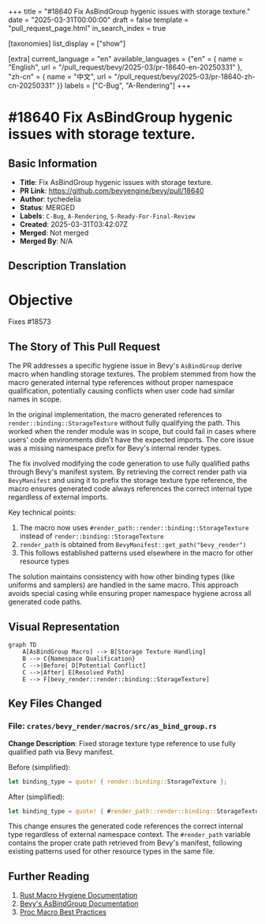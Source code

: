 +++
title = "#18640 Fix AsBindGroup hygenic issues with storage texture."
date = "2025-03-31T00:00:00"
draft = false
template = "pull_request_page.html"
in_search_index = true

[taxonomies]
list_display = ["show"]

[extra]
current_language = "en"
available_languages = {"en" = { name = "English", url = "/pull_request/bevy/2025-03/pr-18640-en-20250331" }, "zh-cn" = { name = "中文", url = "/pull_request/bevy/2025-03/pr-18640-zh-cn-20250331" }}
labels = ["C-Bug", "A-Rendering"]
+++

# #18640 Fix AsBindGroup hygenic issues with storage texture.

## Basic Information
- **Title**: Fix AsBindGroup hygenic issues with storage texture.
- **PR Link**: https://github.com/bevyengine/bevy/pull/18640
- **Author**: tychedelia
- **Status**: MERGED
- **Labels**: `C-Bug`, `A-Rendering`, `S-Ready-For-Final-Review`
- **Created**: 2025-03-31T03:42:07Z
- **Merged**: Not merged
- **Merged By**: N/A

## Description Translation
# Objective

Fixes #18573

## The Story of This Pull Request

The PR addresses a specific hygiene issue in Bevy's `AsBindGroup` derive macro when handling storage textures. The problem stemmed from how the macro generated internal type references without proper namespace qualification, potentially causing conflicts when user code had similar names in scope.

In the original implementation, the macro generated references to `render::binding::StorageTexture` without fully qualifying the path. This worked when the render module was in scope, but could fail in cases where users' code environments didn't have the expected imports. The core issue was a missing namespace prefix for Bevy's internal render types.

The fix involved modifying the code generation to use fully qualified paths through Bevy's manifest system. By retrieving the correct render path via `BevyManifest` and using it to prefix the storage texture type reference, the macro ensures generated code always references the correct internal type regardless of external imports.

Key technical points:
1. The macro now uses `#render_path::render::binding::StorageTexture` instead of `render::binding::StorageTexture`
2. `render_path` is obtained from `BevyManifest::get_path("bevy_render")`
3. This follows established patterns used elsewhere in the macro for other resource types

The solution maintains consistency with how other binding types (like uniforms and samplers) are handled in the same macro. This approach avoids special casing while ensuring proper namespace hygiene across all generated code paths.

## Visual Representation

```mermaid
graph TD
    A[AsBindGroup Macro] --> B[Storage Texture Handling]
    B --> C{Namespace Qualification}
    C -->|Before| D[Potential Conflict]
    C -->|After| E[Resolved Path]
    E --> F[bevy_render::render::binding::StorageTexture]
```

## Key Files Changed

### File: `crates/bevy_render/macros/src/as_bind_group.rs`

**Change Description**: Fixed storage texture type reference to use fully qualified path via Bevy manifest.

Before (simplified):
```rust
let binding_type = quote! { render::binding::StorageTexture };
```

After (simplified):
```rust
let binding_type = quote! { #render_path::render::binding::StorageTexture };
```

This change ensures the generated code references the correct internal type regardless of external namespace context. The `#render_path` variable contains the proper crate path retrieved from Bevy's manifest, following existing patterns used for other resource types in the same file.

## Further Reading

1. [Rust Macro Hygiene Documentation](https://doc.rust-lang.org/reference/macros.html#hygiene)
2. [Bevy's AsBindGroup Documentation](https://docs.rs/bevy/latest/bevy/render/render_resource/trait.AsBindGroup.html)
3. [Proc Macro Best Practices](https://veykril.github.io/tlborm/decl-macros/minutiae/hygiene.html)